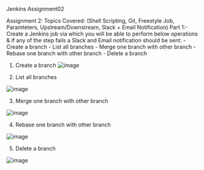 Jenkins Assignment02


Assignment 2:
Topics Covered: (Shell Scripting, Git, Freestyle Job, Paramteters, Upstream/Downstream, Slack + Email Notification)
    Part 1:-
      Create a Jenkins job via which you will be able to perform below operations & if        any of the step fails a Slack and Email notification should be sent:
      - Create a branch
      - List all branches
      - Merge one branch with other branch
      - Rebase one branch with other branch
      - Delete a branch

1. Create a branch
![image](https://github.com/Samir-Kesare/Assignments/assets/145540651/03323600-44d2-4cd1-a18a-e2b0b5c276cc)

2. List all branches

![image](https://github.com/Samir-Kesare/Assignments/assets/145540651/e397261a-7802-4d6a-a0f7-e1cc3d4f61b8)

3. Merge one branch with other branch

![image](https://github.com/Samir-Kesare/Assignments/assets/145540651/c9acaf6b-93f1-42a8-9ca0-a2c61503bb6d)

4. Rebase one branch with other branch

![image](https://github.com/Samir-Kesare/Assignments/assets/145540651/9458dab7-8262-4dd2-bd11-54f9b3e0f11d)

5. Delete a branch

![image](https://github.com/Samir-Kesare/Assignments/assets/145540651/2ecfd9a3-5511-4a69-9ba2-3c54cbc6733f)
